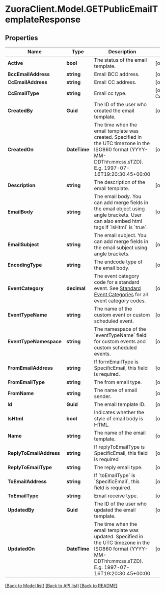 # ZuoraClient.Model.GETPublicEmailTemplateResponse

## Properties

Name | Type | Description | Notes
------------ | ------------- | ------------- | -------------
**Active** | **bool** | The status of the email template. | [optional] 
**BccEmailAddress** | **string** | Email BCC address. | [optional] 
**CcEmailAddress** | **string** | Email CC address. | [optional] 
**CcEmailType** | **string** | Email cc type. | [optional] [default to CcEmailTypeEnum.SpecificEmails]
**CreatedBy** | **Guid** | The ID of the user who created the email template. | [optional] 
**CreatedOn** | **DateTime** | The time when the email template was created. Specified in the UTC timezone in the ISO860 format (YYYY-MM-DDThh:mm:ss.sTZD). E.g. 1997-07-16T19:20:30.45+00:00 | [optional] 
**Description** | **string** | The description of the email template. | [optional] 
**EmailBody** | **string** | The email body. You can add merge fields in the email object using angle brackets.  User can also embed html tags if &#x60;isHtml&#x60; is &#x60;true&#x60;. | [optional] 
**EmailSubject** | **string** | The email subject. You can add merge fields in the email subject using angle brackets. | [optional] 
**EncodingType** | **string** | The endcode type of the email body. | [optional] 
**EventCategory** | **decimal** | The event category code for a standard event. See [Standard Event Categories](https://knowledgecenter.zuora.com/Central_Platform/Notifications/A_Standard_Events/Standard_Event_Category_Code_for_Notification_Histories_API) for all event category codes. | [optional] 
**EventTypeName** | **string** | The name of the custom event or custom scheduled event. | [optional] 
**EventTypeNamespace** | **string** | The namespace of the &#x60;eventTypeName&#x60; field for custom events and custom scheduled events.   | [optional] 
**FromEmailAddress** | **string** | If formEmailType is SpecificEmail, this field is required. | [optional] 
**FromEmailType** | **string** | The from email type. | [optional] 
**FromName** | **string** | The name of email sender. | [optional] 
**Id** | **Guid** | The email template ID. | [optional] 
**IsHtml** | **bool** | Indicates whether the style of email body is HTML. | [optional] 
**Name** | **string** | The name of the email template. | [optional] 
**ReplyToEmailAddress** | **string** | If replyToEmailType is SpecificEmail, this field is required | [optional] 
**ReplyToEmailType** | **string** | The reply email type. | [optional] 
**ToEmailAddress** | **string** | If &#x60;toEmailType&#x60; is &#x60;SpecificEmail&#x60;, this field is required. | [optional] 
**ToEmailType** | **string** | Email receive type. | [optional] 
**UpdatedBy** | **Guid** | The ID of the user who updated the email template. | [optional] 
**UpdatedOn** | **DateTime** | The time when the email template was updated. Specified in the UTC timezone in the ISO860 format (YYYY-MM-DDThh:mm:ss.sTZD). E.g. 1997-07-16T19:20:30.45+00:00 | [optional] 

[[Back to Model list]](../README.md#documentation-for-models) [[Back to API list]](../README.md#documentation-for-api-endpoints) [[Back to README]](../README.md)


